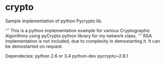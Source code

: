 crypto
======

Sample implementation of python Pycrypto lib.

'''
This is a python implementation example for various Cryptographic Algorithms using pyCrypto
python library for my network class.
'''
RSA implementation is not included, due to complexity in demostarting it.
It can be demostarted on request.

Dependecies:
python 2.6 or 3.4
python-dev
pycrypto=2.6.1
